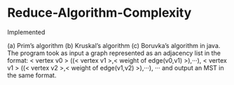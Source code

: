 # Reduce-Algorithm-Complexity

Implemented

(a) Prim’s algorithm 
(b) Kruskal’s algorithm
(c) Boruvka’s algorithm
in java. The program took as input a graph represented as an adjacency list in the format:
< vertex v0 > ((< vertex v1 >,< weight of edge(v0,v1) >),···),
< vertex v1 > ((< vertex v2 >,< weight of edge(v1,v2) >),···), ···
and output an MST in the same format.
